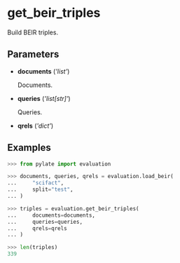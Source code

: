 # get_beir_triples

Build BEIR triples.



## Parameters

- **documents** (*'list'*)

    Documents.

- **queries** (*'list[str]'*)

    Queries.

- **qrels** (*'dict'*)



## Examples

```python
>>> from pylate import evaluation

>>> documents, queries, qrels = evaluation.load_beir(
...     "scifact",
...     split="test",
... )

>>> triples = evaluation.get_beir_triples(
...     documents=documents,
...     queries=queries,
...     qrels=qrels
... )

>>> len(triples)
339
```


